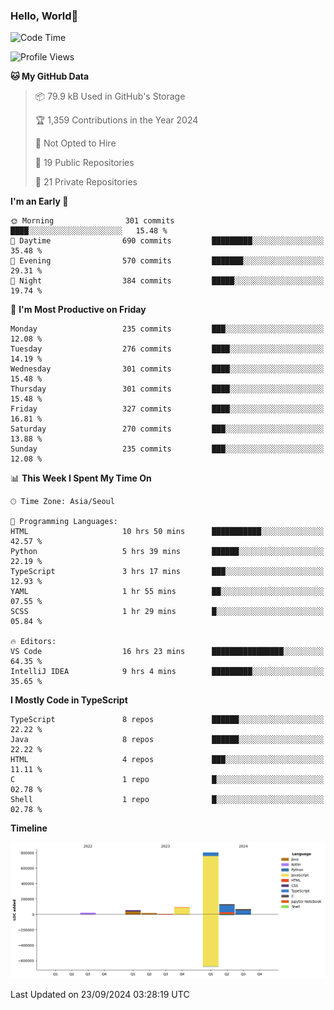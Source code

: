 
### Hello, World🐤

<!--START_SECTION:waka-->
![Code Time](http://img.shields.io/badge/Code%20Time-654%20hrs%2040%20mins-blue)

![Profile Views](http://img.shields.io/badge/Profile%20Views-24-blue)

**🐱 My GitHub Data** 

> 📦 79.9 kB Used in GitHub's Storage 
 > 
> 🏆 1,359 Contributions in the Year 2024
 > 
> 🚫 Not Opted to Hire
 > 
> 📜 19 Public Repositories 
 > 
> 🔑 21 Private Repositories 
 > 
**I'm an Early 🐤** 

```text
🌞 Morning                301 commits         ████░░░░░░░░░░░░░░░░░░░░░   15.48 % 
🌆 Daytime                690 commits         █████████░░░░░░░░░░░░░░░░   35.48 % 
🌃 Evening                570 commits         ███████░░░░░░░░░░░░░░░░░░   29.31 % 
🌙 Night                  384 commits         █████░░░░░░░░░░░░░░░░░░░░   19.74 % 
```
📅 **I'm Most Productive on Friday** 

```text
Monday                   235 commits         ███░░░░░░░░░░░░░░░░░░░░░░   12.08 % 
Tuesday                  276 commits         ████░░░░░░░░░░░░░░░░░░░░░   14.19 % 
Wednesday                301 commits         ████░░░░░░░░░░░░░░░░░░░░░   15.48 % 
Thursday                 301 commits         ████░░░░░░░░░░░░░░░░░░░░░   15.48 % 
Friday                   327 commits         ████░░░░░░░░░░░░░░░░░░░░░   16.81 % 
Saturday                 270 commits         ███░░░░░░░░░░░░░░░░░░░░░░   13.88 % 
Sunday                   235 commits         ███░░░░░░░░░░░░░░░░░░░░░░   12.08 % 
```


📊 **This Week I Spent My Time On** 

```text
🕑︎ Time Zone: Asia/Seoul

💬 Programming Languages: 
HTML                     10 hrs 50 mins      ███████████░░░░░░░░░░░░░░   42.57 % 
Python                   5 hrs 39 mins       ██████░░░░░░░░░░░░░░░░░░░   22.19 % 
TypeScript               3 hrs 17 mins       ███░░░░░░░░░░░░░░░░░░░░░░   12.93 % 
YAML                     1 hr 55 mins        ██░░░░░░░░░░░░░░░░░░░░░░░   07.55 % 
SCSS                     1 hr 29 mins        █░░░░░░░░░░░░░░░░░░░░░░░░   05.84 % 

🔥 Editors: 
VS Code                  16 hrs 23 mins      ████████████████░░░░░░░░░   64.35 % 
IntelliJ IDEA            9 hrs 4 mins        █████████░░░░░░░░░░░░░░░░   35.65 % 
```

**I Mostly Code in TypeScript** 

```text
TypeScript               8 repos             ██████░░░░░░░░░░░░░░░░░░░   22.22 % 
Java                     8 repos             ██████░░░░░░░░░░░░░░░░░░░   22.22 % 
HTML                     4 repos             ███░░░░░░░░░░░░░░░░░░░░░░   11.11 % 
C                        1 repo              █░░░░░░░░░░░░░░░░░░░░░░░░   02.78 % 
Shell                    1 repo              █░░░░░░░░░░░░░░░░░░░░░░░░   02.78 % 
```



**Timeline**

![Lines of Code chart](https://raw.githubusercontent.com/jilpoom/jilpoom/main/assets/bar_graph.png)


 Last Updated on 23/09/2024 03:28:19 UTC
<!--END_SECTION:waka-->
